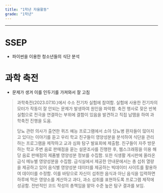 ```yaml
---
title: "1학년 자율활동"
grade: "1학년"
---
```


---

# SSEP

- 파이썬을 이용한 청소년들의 식단 분석

# 과학 축전

- 문제가 생겨 이를 인두기를 가져와서 잘 고침

> 과학축전(2023.07.10.)에서 수소 전기차 실험에 참여함. 실험에 사용한 전기차의 모터가 작동이 잘 안되는 문제가 발생하여 원인을 파악함. 축전 행사로 잦은 반복 실험으로 전극을 연결하는 부위에 결함이 있음을 발견하고 직접 납땜을 하여 과학축전 진행을 도움.
>
> 당뇨 관련 의사가 출연한 퀴즈 예능 프로그램에서 소아 당뇨병 환자들이 많아지고 있다는 이야기를 듣고 우리 학교 친구들이 영양성분을 분석하여 식단을 관리하는 프로그램을 제작하고 교과 심화 탐구 발표회에 제출함. 친구들이 자주 방문하는 학교 주변 음료 판매점을 묻는 설문조사를 진행한 후, 웹스크래핑을 이용 해당 음료 판매점의 제품별 영양성분 정보를 수집함. 또한 식생활 게시판에 올라온 급식 메뉴별 영양성분을 수집함. 급식실에서 제공한 안내문에서는 총 섭취 열량을 제공하고 있어 음식별 영양성분 데이터를 제공하는 빅데이터 사이트를 활용하여 데이터를 수정함. 이를 바탕으로 자신이 섭취한 음식과 아닌 음식을 입력하면 하루에 먹은 영양소를 계산하고 과다, 과소 섭취를 표현하도록 프로그램 제작에 성공함. 전반적인 코드 작성의 총책임을 맡아 수준 높은 탐구 결과를 보임.
